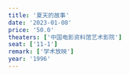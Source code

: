 ```yaml
---
title: '夏天的故事'
date: '2023-01-08'
price: '50.0'
theaters: ['中国电影资料馆艺术影院']
seat: ['11-1']
remark: ['学术放映']
year: '1996'
---
```

